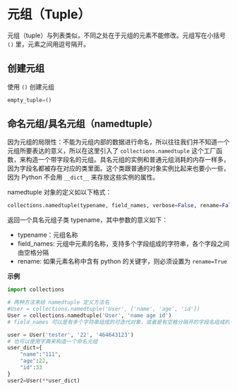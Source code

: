 <!--
 * @Github       : https://github.com/superzhc/BigData-A-Question
 * @Author       : SUPERZHC
 * @CreateDate   : 2021-02-20 17:31:59
 * @LastEditTime : 2021-02-20 17:32:00
 * @Copyright 2021 SUPERZHC
-->
# 元组（Tuple）

元组（tuple）与列表类似，不同之处在于元组的元素不能修改。元组写在小括号 `()` 里，元素之间用逗号隔开。

## 创建元组

使用 `()` 创建元组

```py
empty_tuple=()
```

## 命名元组/具名元组（namedtuple）

因为元组的局限性：不能为元组内部的数据进行命名，所以往往我们并不知道一个元组所要表达的意义，所以在这里引入了 `collections.namedtuple` 这个工厂函数，来构造一个带字段名的元组。具名元组的实例和普通元组消耗的内存一样多，因为字段名都被存在对应的类里面。这个类跟普通的对象实例比起来也要小一些，因为 Python 不会用 `__dict__` 来存放这些实例的属性。

namedtuple 对象的定义如以下格式：

```python
collections.namedtuple(typename, field_names, verbose=False, rename=False)
```

返回一个具名元组子类 typename，其中参数的意义如下：

- typename：元组名称
- field_names: 元组中元素的名称，支持多个字段组成的字符串，各个字段之间由空格分隔
- rename: 如果元素名称中含有 python 的关键字，则必须设置为 `rename=True`

**示例**

```python
import collections

# 两种方法来给 namedtuple 定义方法名
#User = collections.namedtuple('User', ['name', 'age', 'id'])
User = collections.namedtuple('User', 'name age id')
# field_names 可以是有多个字符串组成的可迭代对象，或者是有空格分隔开的字段名组成的字符串（比如本示例）。具名元组可以通过字段名或者位置来获取一个字段的信息。

user = User('tester', '22', '464643123')
# 也可以使用字典来构造一个命名元组
user_dict={
    "name":"111",
    "age":22,
    "id":33
}
user2=User(**user_dict)
```
